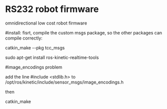 # RS232 robot firmware

omnidirectional low cost robot firmware

#install:
fisrt, compile the custom msgs package, so the other packages can compile correctly:

catkin_make --pkg tcc_msgs

sudo apt-get install ros-kinetic-realtime-tools

#image_encodings problem

add the line #include <stdlib.h> to /opt/ros/kinetic/include/sensor_msgs/image_encodings.h

then

catkin_make
